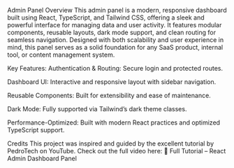 Admin Panel Overview
This admin panel is a modern, responsive dashboard built using React, TypeScript, and Tailwind CSS, offering a sleek and powerful interface for managing data and user activity. It features modular components, reusable layouts, dark mode support, and clean routing for seamless navigation. Designed with both scalability and user experience in mind, this panel serves as a solid foundation for any SaaS product, internal tool, or content management system.

Key Features:
Authentication & Routing: Secure login and protected routes.

Dashboard UI: Interactive and responsive layout with sidebar navigation.

Reusable Components: Built for extensibility and ease of maintenance.

Dark Mode: Fully supported via Tailwind’s dark theme classes.

Performance-Optimized: Built with modern React practices and optimized TypeScript support.

Credits
This project was inspired and guided by the excellent tutorial by PedroTech on YouTube. Check out the full video here:
🎥 Full Tutorial – React Admin Dashboard Panel
